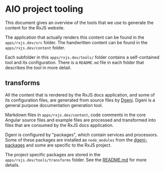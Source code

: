 # AIO project tooling

This document gives an overview of the tools that we use to generate the content for the RxJS website.

The application that actually renders this content can be found in the `apps/rxjs.dev/src` folder.
The handwritten content can be found in the `apps/rxjs.dev/content` folder.

Each subfolder in this `apps/rxjs.dev/tools/` folder contains a self-contained tool and its configuration. There is
a `README.md` file in each folder that describes the tool in more detail.

## transforms

All the content that is rendered by the RxJS docs application, and some of its configuration files,
are generated from source files by [Dgeni](https://github.com/angular/dgeni). Dgeni is a general
purpose documentation generation tool.

Markdown files in `apps/rxjs.dev/content`, code comments in the core Angular source files and example
files are processed and transformed into files that are consumed by the RxJS docs application.

Dgeni is configured by "packages", which contain services and processors. Some of these packages are
installed as `node_modules` from the [dgeni-packages](https://github.com/angular/dgeni-packages) and
some are specific to the RxJS project.

The project specific packages are stored in the `apps/rxjs.dev/tools/transforms` folder. See the
[README.md](transforms/README.md) for more details.
